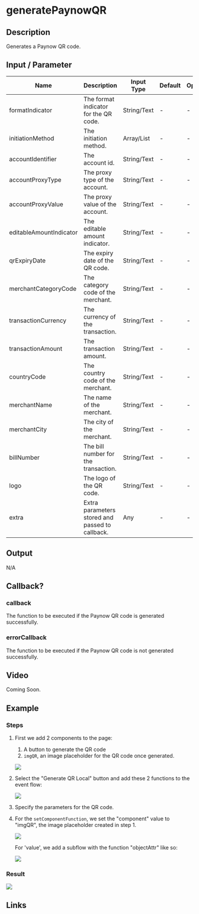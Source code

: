 # generatePaynowQR

## Description

Generates a Paynow QR code.

## Input / Parameter

| Name | Description | Input Type | Default | Options | Required |
| ------ | ------ | ------ | ------ | ------ | ------ |
| formatIndicator | The format indicator for the QR code. | String/Text | - | - | Yes |
| initiationMethod | The initiation method. | Array/List | - | - | Yes |
| accountIdentifier | The account id. | String/Text | - | - | Yes |
| accountProxyType | The proxy type of the account. | String/Text | - | - | Yes |
| accountProxyValue | The proxy value of the account. | String/Text | - | - | Yes |
| editableAmountIndicator | The editable amount indicator. | String/Text | - | - | Yes |
| qrExpiryDate | The expiry date of the QR code. | String/Text | - | - | Yes |
| merchantCategoryCode | The category code of the merchant. | String/Text | - | - | Yes |
| transactionCurrency | The currency of the transaction. | String/Text | - | - | Yes |
| transactionAmount | The transaction amount. | String/Text | - | - | Yes |
| countryCode | The country code of the merchant. | String/Text | - | - | Yes |
| merchantName | The name of the merchant. | String/Text | - | - | Yes |
| merchantCity | The city of the merchant. | String/Text | - | - | Yes |
| billNumber | The bill number for the transaction. | String/Text | - | - | Yes |
| logo | The logo of the QR code. | String/Text | - | - | No |
| extra | Extra parameters stored and passed to callback. | Any | - | - | No |

## Output

N/A

## Callback?

### callback

The function to be executed if the Paynow QR code is generated successfully.

### errorCallback

The function to be executed if the Paynow QR code is not generated successfully.

## Video

Coming Soon.

<!-- Format: [![Video]({image-path}?raw=true)]({url-link}) -->

## Example

### Steps

1. First we add 2 components to the page: 
   1. A button to generate the QR code
   2. `imgQR`, an image placeholder for the QR code once generated.

    ![](./generatePaynowQR-step-1.png)

2. Select the "Generate QR Local" button and add these 2 functions to the event flow:

    ![](./generatePaynowQR-step-2.png)

3. Specify the parameters for the QR code. 


4. For the `setComponentFunction`, we set the "component" value to "imgQR", the image placeholder created in step 1. 

    ![](./generatePaynowQR-step-4.png)

    For 'value', we add a subflow with the function "objectAttr" like so: 

    ![](./generatePaynowQR-step-5.png)

### Result

![](./generatePaynowQR-result-1.gif)

## Links